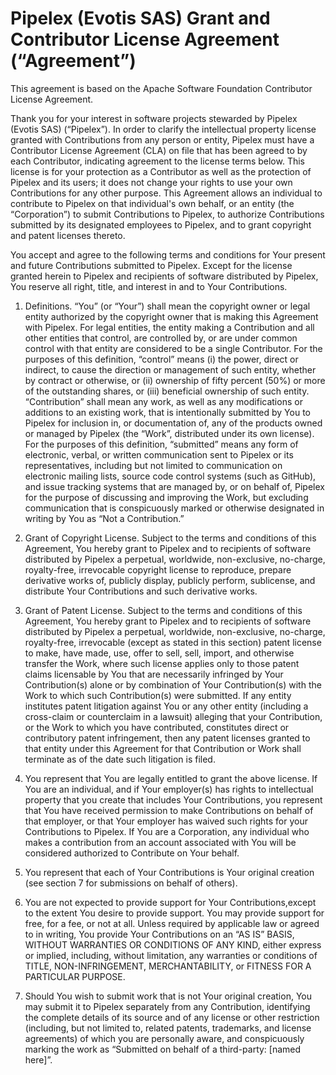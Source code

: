 # Pipelex (Evotis SAS) Grant and Contributor License Agreement (“Agreement”)

This agreement is based on the Apache Software Foundation Contributor License
Agreement.

Thank you for your interest in software projects stewarded by Pipelex
(Evotis SAS) (“Pipelex”). In order to clarify the intellectual property
license granted with Contributions from any person or entity, Pipelex must
have a Contributor License Agreement (CLA) on file that has been agreed to by
each Contributor, indicating agreement to the license terms below. This license
is for your protection as a Contributor as well as the protection of Pipelex
and its users; it does not change your rights to use your own Contributions for
any other purpose. This Agreement allows an individual to contribute to
Pipelex on that individual's own behalf, or an entity (the “Corporation”) to
submit Contributions to Pipelex, to authorize Contributions submitted by its
designated employees to Pipelex, and to grant copyright and patent licenses
thereto.

You accept and agree to the following terms and conditions for Your present and
future Contributions submitted to Pipelex. Except for the license granted
herein to Pipelex and recipients of software distributed by Pipelex, You
reserve all right, title, and interest in and to Your Contributions.

1. Definitions. “You” (or “Your”) shall mean the copyright owner or legal
   entity authorized by the copyright owner that is making this Agreement with
   Pipelex. For legal entities, the entity making a Contribution and all
   other entities that control, are controlled by, or are under common control
   with that entity are considered to be a single Contributor. For the purposes
   of this definition, “control” means (i) the power, direct or indirect, to
   cause the direction or management of such entity, whether by contract or
   otherwise, or (ii) ownership of fifty percent (50%) or more of the
   outstanding shares, or (iii) beneficial ownership of such entity.
   “Contribution” shall mean any work, as well as any modifications or
   additions to an existing work, that is intentionally submitted by You to
   Pipelex for inclusion in, or documentation of, any of the products owned
   or managed by Pipelex (the “Work”, distributed under its own license).
   For the purposes of this definition, “submitted” means any form of electronic,
   verbal, or written communication sent to Pipelex or its representatives,
   including but not limited to communication on electronic mailing lists,
   source code control systems (such as GitHub), and issue tracking systems
   that are managed by, or on behalf of, Pipelex for the purpose of discussing
   and improving the Work, but excluding communication that is conspicuously
   marked or otherwise designated in writing by You as “Not a Contribution.”

2. Grant of Copyright License. Subject to the terms and conditions of this
   Agreement, You hereby grant to Pipelex and to recipients of software
   distributed by Pipelex a perpetual, worldwide, non-exclusive, no-charge,
   royalty-free, irrevocable copyright license to reproduce, prepare derivative
   works of, publicly display, publicly perform, sublicense, and distribute
   Your Contributions and such derivative works.

3. Grant of Patent License. Subject to the terms and conditions of this
   Agreement, You hereby grant to Pipelex and to recipients of software
   distributed by Pipelex a perpetual, worldwide, non-exclusive, no-charge,
   royalty-free, irrevocable (except as stated in this section) patent license
   to make, have made, use, offer to sell, sell, import, and otherwise transfer
   the Work, where such license applies only to those patent claims licensable
   by You that are necessarily infringed by Your Contribution(s) alone or by
   combination of Your Contribution(s) with the Work to which such
   Contribution(s) were submitted. If any entity institutes patent litigation
   against You or any other entity (including a cross-claim or counterclaim in
   a lawsuit) alleging that your Contribution, or the Work to which you have
   contributed, constitutes direct or contributory patent infringement, then
   any patent licenses granted to that entity under this Agreement for that
   Contribution or Work shall terminate as of the date such litigation is
   filed.

4. You represent that You are legally entitled to grant the above license. If
   You are an individual, and if Your employer(s) has rights to intellectual
   property that you create that includes Your Contributions, you represent
   that You have received permission to make Contributions on behalf of that
   employer, or that Your employer has waived such rights for your
   Contributions to Pipelex. If You are a Corporation, any individual who
   makes a contribution from an account associated with You will be considered
   authorized to Contribute on Your behalf.

5. You represent that each of Your Contributions is Your original creation (see
   section 7 for submissions on behalf of others).

6. You are not expected to provide support for Your Contributions,except to the
   extent You desire to provide support. You may provide support for free, for
   a fee, or not at all. Unless required by applicable law or agreed to in
   writing, You provide Your Contributions on an “AS IS” BASIS, WITHOUT
   WARRANTIES OR CONDITIONS OF ANY KIND, either express or implied, including,
   without limitation, any warranties or conditions of TITLE, NON-INFRINGEMENT,
   MERCHANTABILITY, or FITNESS FOR A PARTICULAR PURPOSE.

7. Should You wish to submit work that is not Your original creation, You may
   submit it to Pipelex separately from any Contribution, identifying the
   complete details of its source and of any license or other restriction
   (including, but not limited to, related patents, trademarks, and license
   agreements) of which you are personally aware, and conspicuously marking the
   work as “Submitted on behalf of a third-party: [named here]”.
   